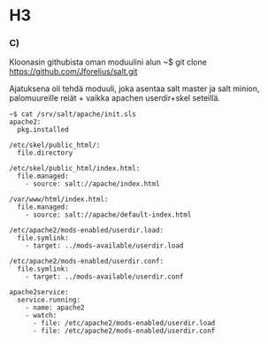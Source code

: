 # H3


### C)

Kloonasin githubista oman moduulini alun
	~$ git clone https://github.com/Jforelius/salt.git

Ajatuksena oli tehdä moduuli, joka asentaa salt master ja salt minion, palomuureille reiät + vaikka apachen userdir+skel seteillä.

	~$ cat /srv/salt/apache/init.sls
	apache2:
	  pkg.installed

	/etc/skel/public_html/:
	  file.directory

	/etc/skel/public_html/index.html:
	  file.managed:
	    - source: salt://apache/index.html

	/var/www/html/index.html:
	  file.managed:
	    - source: salt://apache/default-index.html

	/etc/apache2/mods-enabled/userdir.load:
	  file.symlink:
	    - target: ../mods-available/userdir.load

	/etc/apache2/mods-enabled/userdir.conf:
	  file.symlink:
	    - target: ../mods-available/userdir.conf

	apache2service:
	  service.running:
	    - name: apache2
	    - watch:
	      - file: /etc/apache2/mods-enabled/userdir.load
	      - file: /etc/apache2/mods-enabled/userdir.conf

